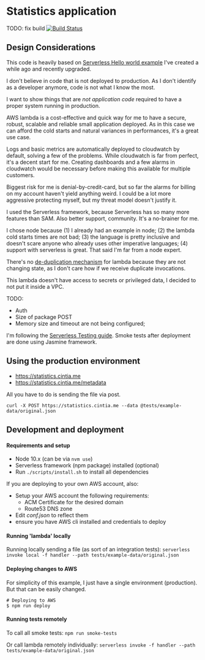 # Statistics application

TODO: fix build
[![Build Status](https://travis-ci.org/cintiadr/sample-lambda-app.svg?branch=master)](https://travis-ci.org/cintiadr/sample-lambda-app)

## Design Considerations

This code is heavily based on [Serverless Hello world example](https://github.com/cintiadr/sample-lambda-app) I've created a while ago and recently upgraded.

I don't believe in code that is not deployed to production. As I don't identify as a developer anymore,
code is not what I know the most.

I want to show things that are _not application code_ required to have a proper system running in production.

AWS lambda is a cost-effective and quick way for me to have a secure, robust, scalable and reliable
small application deployed. As in this case we can afford the cold starts and natural variances in performances,
it's a great use case. 

Logs and basic metrics are automatically deployed to cloudwatch by default,
solving a few of the problems. While cloudwatch is far from perfect, it's a decent start for me.
Creating dashboards and a few alarms in cloudwatch would be necessary before making this available for multiple customers.

Biggest risk for me is denial-by-credit-card, but so far the alarms for billing
on my account haven't yield anything weird. I could be a lot more aggressive protecting myself,
but my threat model doesn't justify it.

I used the Serverless framework, because Serverless has so many more features than SAM. Also better support, community. It's a no-brainer for me.

I chose node because (1) I already had an example in node; (2) the lambda cold starts times are not bad;
(3) the language is pretty inclusive and doesn't scare anyone who already uses other imperative languages;
(4) support with serverless is great. That said I'm far from a node expert.

There's no [de-duplication mechanism](https://blog.sungardas.com/CTOLabs/2017/06/run-lambda-run/) for lambda
because they are not changing state, as I don't care how if we receive duplicate invocations.

This lambda doesn't have access to secrets or privileged data, I decided to not put it inside a VPC.

TODO:
  - Auth
  - Size of package POST
  - Memory size and timeout are not being configured;

I'm following the [Serverless Testing guide](https://serverless.com/framework/docs/providers/aws/guide/testing/). Smoke tests after deployment are done using Jasmine framework.

## Using the production environment

  - <https://statistics.cintia.me>
  - <https://statistics.cintia.me/metadata>


All you have to do is sending the file via post.

`curl -X POST https://statistics.cintia.me --data @tests/example-data/original.json`


## Development and deployment

#### Requirements and setup

  - Node 10.x (can be via `nvm use`)
  - Serverless framework (npm package) installed (optional)
  - Run `./scripts/install.sh` to install all dependencies


If you are deploying to your own AWS account, also:

  - Setup your AWS account the following requirements:
    - ACM Certificate for the desired domain
    - Route53 DNS zone
  - Edit _conf.json_ to reflect them
  - ensure you have AWS cli installed and credentials to deploy

#### Running 'lambda' locally

Running locally sending a file (as sort of an integration tests):
`serverless invoke local -f handler --path tests/example-data/original.json`

#### Deploying changes to AWS

For simplicity of this example, I just have a single environment (production).
But that can be easily changed.

```
# Deploying to AWS
$ npm run deploy
```

#### Running tests remotely

To call all smoke tests:
`npm run smoke-tests`

Or call lambda remotely individually:
`serverless invoke -f handler --path tests/example-data/original.json`
